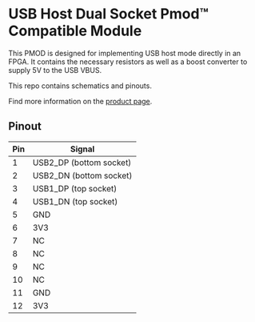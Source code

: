 # USB Host Dual Socket Pmod™ Compatible Module

This PMOD is designed for implementing USB host mode directly in an FPGA. It contains the necessary resistors as well as a boost converter to supply 5V to the USB VBUS.

This repo contains schematics and pinouts.

Find more information on the [product page](https://machdyne.com/product/usb-host-dual-socket-pmod/).

## Pinout

| Pin | Signal |
| --- | ------ |
| 1 | USB2\_DP (bottom socket) |
| 2 | USB2\_DN (bottom socket) |
| 3 | USB1\_DP (top socket) |
| 4 | USB1\_DN (top socket)  |
| 5 | GND |
| 6 | 3V3|
| 7 | NC |
| 8 | NC |
| 9 | NC |
| 10 | NC |
| 11 | GND |
| 12 | 3V3|
